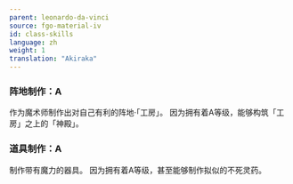 ```yaml
---
parent: leonardo-da-vinci
source: fgo-material-iv
id: class-skills
language: zh
weight: 1
translation: "Akiraka"
---
```


### 阵地制作：A

作为魔术师制作出对自己有利的阵地·「工房」。
因为拥有着A等级，能够构筑「工房」之上的「神殿」。

### 道具制作：A

制作带有魔力的器具。
因为拥有着A等级，甚至能够制作拟似的不死灵药。
